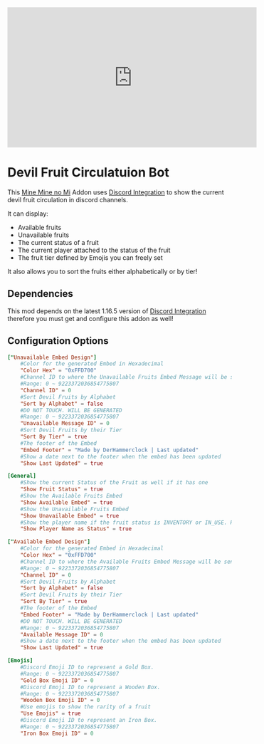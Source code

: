 <iframe width="560" height="315" src="https://www.youtube-nocookie.com/embed/TroIMIvXcwk" title="YouTube video player" frameborder="0" allow="accelerometer; autoplay; clipboard-write; encrypted-media; gyroscope; picture-in-picture; web-share" allowfullscreen></iframe>  

# Devil Fruit Circulatuion Bot 
This [Mine Mine no Mi](https://modrinth.com/mod/mine-mine-no-mi) Addon uses [Discord Integration](https://modrinth.com/plugin/dcintegration) to show the current devil fruit circulation in discord channels.  

It can display:
- Available fruits
- Unavailable fruits
- The current status of a fruit
- The current player attached to the status of the fruit
- The fruit tier defined by Emojis you can freely set

It also allows you to sort the fruits either alphabetically or by tier!

## Dependencies

This mod depends on the latest 1.16.5 version of [Discord Integration](https://modrinth.com/plugin/dcintegration) therefore you must get and configure this addon as well!

## Configuration Options

```toml
["Unavailable Embed Design"]
	#Color for the generated Embed in Hexadecimal
	"Color Hex" = "0xFFD700"
	#Channel ID to where the Unavailable Fruits Embed Message will be sent to. Please make sure the bot has write access!
	#Range: 0 ~ 9223372036854775807
	"Channel ID" = 0
	#Sort Devil Fruits by Alphabet
	"Sort by Alphabet" = false
	#DO NOT TOUCH. WILL BE GENERATED
	#Range: 0 ~ 9223372036854775807
	"Unavailable Message ID" = 0
	#Sort Devil Fruits by their Tier
	"Sort By Tier" = true
	#The footer of the Embed
	"Embed Footer" = "Made by DerHammerclock | Last updated"
	#Show a date next to the footer when the embed has been updated
	"Show Last Updated" = true

[General]
	#Show the current Status of the Fruit as well if it has one
	"Show Fruit Status" = true
	#Show the Available Fruits Embed
	"Show Available Embed" = true
	#Show the Unavailable Fruits Embed
	"Show Unavailable Embed" = true
	#Show the player name if the fruit status is INVENTORY or IN_USE. Requires Show Fruit Status to be true
	"Show Player Name as Status" = true

["Available Embed Design"]
	#Color for the generated Embed in Hexadecimal
	"Color Hex" = "0xFFD700"
	#Channel ID to where the Available Fruits Embed Message will be sent to. Please make sure the bot has write access!
	#Range: 0 ~ 9223372036854775807
	"Channel ID" = 0
	#Sort Devil Fruits by Alphabet
	"Sort by Alphabet" = false
	#Sort Devil Fruits by their Tier
	"Sort By Tier" = true
	#The footer of the Embed
	"Embed Footer" = "Made by DerHammerclock | Last updated"
	#DO NOT TOUCH. WILL BE GENERATED
	#Range: 0 ~ 9223372036854775807
	"Available Message ID" = 0
	#Show a date next to the footer when the embed has been updated
	"Show Last Updated" = true

[Emojis]
	#Discord Emoji ID to represent a Gold Box.
	#Range: 0 ~ 9223372036854775807
	"Gold Box Emoji ID" = 0
	#Discord Emoji ID to represent a Wooden Box.
	#Range: 0 ~ 9223372036854775807
	"Wooden Box Emoji ID" = 0
	#Use emojis to show the rarity of a fruit
	"Use Emojis" = true
	#Discord Emoji ID to represent an Iron Box.
	#Range: 0 ~ 9223372036854775807
	"Iron Box Emoji ID" = 0
```
